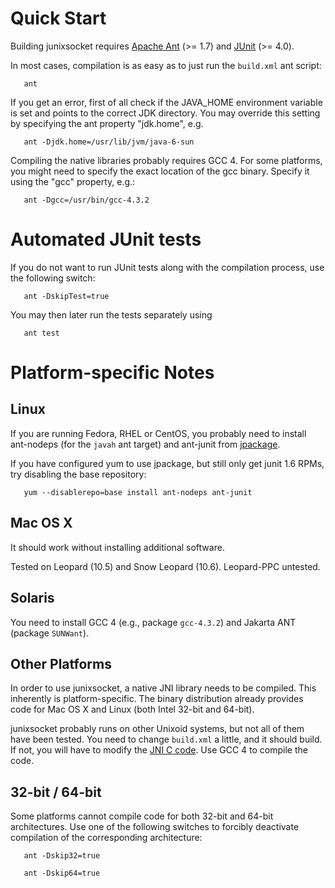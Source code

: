 # Quick Start #

Building junixsocket requires [Apache Ant](http://ant.apache.org) (>= 1.7) and [JUnit](http://junit.sourceforge.net/) (>= 4.0).

In most cases, compilation is as easy as to just run the `build.xml` ant script:
```
   ant
```

If you get an error, first of all check if the JAVA\_HOME environment variable is set and points to the correct JDK directory. You may override this setting by specifying the ant property "jdk.home", e.g.

```
   ant -Djdk.home=/usr/lib/jvm/java-6-sun
```

Compiling the native libraries probably requires GCC 4. For some platforms, you might need to specify the exact location of the gcc binary. Specify it using the "gcc" property, e.g.:

```
   ant -Dgcc=/usr/bin/gcc-4.3.2
```

# Automated JUnit tests #

If you do not want to run JUnit tests along with the compilation process, use the following switch:

```
   ant -DskipTest=true
```

You may then later run the tests separately using

```
   ant test
```



# Platform-specific Notes #

## Linux ##

If you are running Fedora, RHEL or CentOS, you probably need to install ant-nodeps (for the `javah` ant target) and ant-junit from [jpackage](http://jpackage.org/).

If you have configured yum to use jpackage, but still only get junit 1.6 RPMs, try disabling the base repository:

```
   yum --disablerepo=base install ant-nodeps ant-junit
```


## Mac OS X ##

It should work without installing additional software.

Tested on Leopard (10.5) and Snow Leopard (10.6). Leopard-PPC untested.

## Solaris ##

You need to install GCC 4 (e.g., package `gcc-4.3.2`) and Jakarta ANT (package `SUNWant`).

## Other Platforms ##

In order to use junixsocket, a native JNI library needs to be compiled. This inherently is platform-specific. The binary distribution already provides code for Mac OS X and Linux (both Intel 32-bit and 64-bit).

junixsocket probably runs on other Unixoid systems, but not all of them have been tested. You need to change `build.xml` a little, and it should build. If not, you will have to modify the [JNI C code](http://code.google.com/p/junixsocket/source/browse/trunk/junixsocket/src/main/org/newsclub/net/unix/org_newsclub_net_unix_NativeUnixSocket.c). Use GCC 4 to compile the code.

## 32-bit / 64-bit ##

Some platforms cannot compile code for both 32-bit and 64-bit architectures.
Use one of the following switches to forcibly deactivate compilation of the corresponding architecture:

```
   ant -Dskip32=true
```

```
   ant -Dskip64=true
```